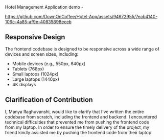 Hotel Management Application demo - 

https://github.com/DownOnCoffee/Hotel-App/assets/94672955/7eab4140-106c-4a85-af9e-40835898eceb

## Responsive Design
The frontend codebase is designed to be responsive across a wide range of devices and screen sizes, Including:

- Mobile devices (e.g., 550px, 640px)
- Tablets (768px)
- Small laptops (1024px)
- Large laptops (1440px)
- 4K displays

## Clarification of Contribution
I, Manya Raghuvanshi, would like to clarify that I've written the entire codebase from scratch, including the frontend and backend. I encountered technical difficulties that prevented me from pushing the frontend code from my laptop. In order to ensure the timely delivery of the project, my friend kindly assisted me by pushing the frontend code from their laptop.





